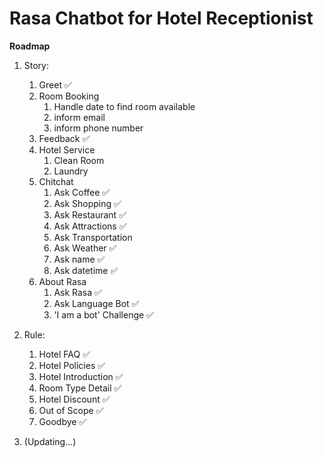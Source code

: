 # Rasa Chatbot for Hotel Receptionist

**Roadmap**

1. Story:
    1. Greet ✅
    2. Room Booking 
        1. Handle date to find room available
        2. inform email
        3. inform phone number
    3. Feedback ✅
    4. Hotel Service
        1. Clean Room
        2. Laundry
    5. Chitchat
        1. Ask Coffee ✅
        2. Ask Shopping ✅
        3. Ask Restaurant ✅
        4. Ask Attractions ✅
        5. Ask Transportation 
        6. Ask Weather ✅
        7. Ask name ✅
        8. Ask datetime ✅
    6. About Rasa
        1. Ask Rasa ✅
        2. Ask Language Bot ✅
        3. 'I am a bot' Challenge ✅



2. Rule:
    1. Hotel FAQ ✅
    2. Hotel Policies ✅
    3. Hotel Introduction ✅
    4. Room Type Detail ✅
    5. Hotel Discount ✅
    6. Out of Scope ✅
    7. Goodbye ✅

3. (Updating...)
